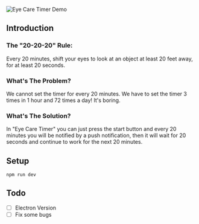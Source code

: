 ![Eye Care Timer Demo](https://demo.rexadev.ir/assets/eye-care-timer.png)

## Introduction 

### The "20-20-20" Rule:
Every 20 minutes, shift your eyes to look at an object at least 20 feet away, for at least 20 seconds.
### What's The Problem?
We cannot set the timer for every 20 minutes. We have to set the timer 3 times in 1 hour and 72 times a day! It's boring.
### What's The Solution?
In "Eye Care Timer" you can just press the start button and every 20 minutes you will be notified by a push notification, then it will wait for 20 seconds and continue to work for the next 20 minutes.

## Setup
```
npm run dev
```

## Todo
- [ ] Electron Version
- [ ] Fix some bugs
